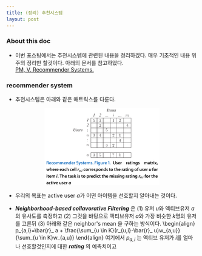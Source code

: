 ```yaml
---
title: (정리) 추천시스템
layout: post 
--- 
```


### About this doc 

- 이번 포스팅에서는 추천시스템에 관련된 내용을 정리하겠다. 매우 기초적인 내용 위주의 정리만 할것이다. 아래의 문서를 참고하였다. <br/>
[PM, V. Recommender Systems.](http://www2.mta.ac.il/~gideon/courses/machine_learning_seminar/papers/recommender-systems-eml2010.pdf)

### recommender system 

- 추천시스템은 아래와 같은 매트릭스를 다룬다. 

<center><img src="https://github.com/miruetoto/miruetoto.github.io/blob/master/img/RCMD/RCMD_1.png?raw=true" width="60%" height="60%"></center>

- 우리의 목표는 active user $a$가 어떤 아이템을 선호할지 알아내는 것이다. 

- ***Neighborhood-based collavorative Filtering*** 은 (1) 유저 $u$와 엑티브유저 $a$의 유사도를 측정하고 (2) 그것을 바탕으로 액티브유저 $a$와 가장 비슷한 $k$명의 유저를 고른뒤 (3) 아래와 같은 neighbor's mean 을 구하는 방식이다. 
\begin{align}
p_{a,i}=\bar{r}_ a + \frac{\sum_{u \in K}(r_{u,i}-\bar{r}_ u)w_{a,u}}{\sum_{u \in K}w_{a,u}}
\end{align}
여기에서 $p_{a,i}$ 는 액티브 유저가 $i$를 얼마나 선호할것인지에 대한 ***rating*** 의 예측치이고 
